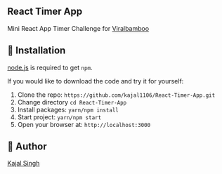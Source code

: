 ## React Timer App

Mini React App Timer Challenge for [Viralbamboo](https://viralbamboo.com/)
## 🚀 Installation

[node.js](http://nodejs.org/download/) is required to get `npm`.

If you would like to download the code and try it for yourself:

1. Clone the repo: `https://github.com/kajal1106/React-Timer-App.git`
2. Change directory `cd React-Timer-App`
3. Install packages: `yarn/npm install`
4. Start project: `yarn/npm start`
5. Open your browser at: `http://localhost:3000`

## 🐾 Author

[Kajal Singh](https://github.com/kajal1106)
